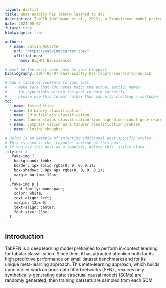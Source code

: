 ```yaml
---
layout: distill
title: What exactly has TabPFN learned to do?
description: TabPFN [Hollmann et al., 2023], a Transformer model pretrained to perform in-context learning on fresh tabular classification problems, was presented at the last ICLR conference. To better understand its behavior, we treat it as a black-box function approximator generator and observe its generated function approximations on a varied selection of training datasets. Exploring its learned inductive biases in this manner, we observe behavior that is at turns either brilliant or baffling. We conclude this post with thoughts on how these results might inform the development, evaluation, and application of prior-data fitted networks (PFNs) in the future.
date: 2024-05-07
future: true
htmlwidgets: true

authors:
  - name: Calvin McCarter
    url: "https://calvinmccarter.com/"
    affiliations:
      name: BigHat Biosciences

# must be the exact same name as your blogpost
bibliography: 2024-05-07-what-exactly-has-tabpfn-learned-to-do.bib  

# Add a table of contents to your post.
#   - make sure that TOC names match the actual section names
#     for hyperlinks within the post to work correctly. 
#   - please use this format rather than manually creating a markdown table of contents.
toc:
  - name: Introduction
  - name: 1d binary classification
  - name: 2d multiclass classification
  - name: Cancer status classification from high-dimensional gene expressions
  - name: Computer vision as a tabular classification problem
  - name: Closing thoughts

# Below is an example of injecting additional post-specific styles.
# This is used in the 'Layouts' section of this post.
# If you use this post as a template, delete this _styles block.
_styles: >
  .fake-img {
    background: #bbb;
    border: 1px solid rgba(0, 0, 0, 0.1);
    box-shadow: 0 0px 4px rgba(0, 0, 0, 0.1);
    margin-bottom: 12px;
  }
  .fake-img p {
    font-family: monospace;
    color: white;
    text-align: left;
    margin: 12px 0;
    text-align: center;
    font-size: 16px;
  }
---
```



## Introduction

TabPFN <d-cite key="hollmann2023tabpfn"></d-cite> is a deep learning model pretrained to perform in-context learning for tabular classification. 
Since then, it has attracted attention both for its high predictive performance on small dataset benchmarks and for its unique meta-learning approach.
This meta-learning approach, which builds upon earlier work on prior-data fitted networks (PFN) <d-cite key="muller2022transformers"></d-cite>, requires only synthetically-generating data: structural causal models (SCMs) <d-cite key="pearl2009causality"></d-cite> are randomly generated, then training datasets are sampled from each SCM.
